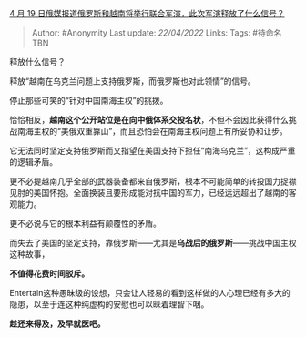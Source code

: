 [4 月 19 日俄媒报道俄罗斯和越南将举行联合军演，此次军演释放了什么信号？](https://www.zhihu.com/question/528870332/answer/2449686869)

> Author: #Anonymity
> Last update: *22/04/2022*
> Links:
> Tags: #待命名TBN

释放什么信号？

释放“越南在乌克兰问题上支持俄罗斯，而俄罗斯也对此领情”的信号。

停止那些可笑的“针对中国南海主权”的挑拨。

恰恰相反，**越南这个公开站位是在向中俄体系交投名状**，不但不会因此获得什么挑战南海主权的“美俄双重靠山”，而且恐怕会在南海主权问题上有所妥协和让步。

它无法同时坚定支持俄罗斯而又指望在美国支持下担任“南海乌克兰”，这构成严重的逻辑矛盾。

更不必提越南几乎全部的武器装备都来自俄罗斯，根本不可能简单的转投国力捉襟见肘的美国怀抱。全面换装且要形成能对抗中国的军力，已经远远超出了越南的客观能力。

更不必说与它的根本利益有颠覆性的矛盾。

而失去了美国的坚定支持，靠俄罗斯——尤其是**乌战后的俄罗斯**——挑战中国主权这种故事，

**不值得花费时间驳斥。**

Entertain这种愚昧级的设想，只会让人轻易的看到这样做的人心理已经有多大的隐患，以至于连这种纯虚构的安慰也可以昧着理智下咽。

**趁还来得及，及早就医吧。**

